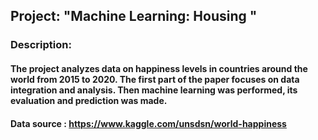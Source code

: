 ## Project: "Machine Learning: Housing "

### Description:
#### The project analyzes data on happiness levels in countries around the world from 2015 to 2020. The first part of the paper focuses on data integration and analysis. Then machine learning was performed, its evaluation and prediction was made.

#### Data source : https://www.kaggle.com/unsdsn/world-happiness